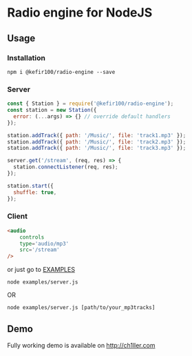 # Radio engine for NodeJS

## Usage

### Installation
```
npm i @kefir100/radio-engine --save
```
### Server
```javascript
const { Station } = require('@kefir100/radio-engine');
const station = new Station({
  error: (...args) => {} // override default handlers
});

station.addTrack({ path: '/Music/', file: 'track1.mp3' });
station.addTrack({ path: '/Music/', file: 'track2.mp3' });
station.addTrack({ path: '/Music/', file: 'track3.mp3' });

server.get('/stream', (req, res) => {
  station.connectListener(req, res);
});

station.start({
  shuffle: true,
});
```
### Client
```html
<audio
    controls
    type='audio/mp3'
    src='/stream'
/>
```

or just go to [EXAMPLES](./examples/server.js)
```
node examples/server.js
```
OR
```
node examples/server.js [path/to/your_mp3tracks]
```

## Demo
Fully working demo is available on http://ch1ller.com
